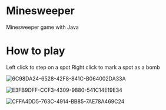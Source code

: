 # Minesweeper
Minesweeper game with Java

# How to play
Left click to step on a spot
Right click to mark a spot as a bomb


![6C98DA24-6528-42F8-841C-B064002DA33A](https://user-images.githubusercontent.com/87249316/173663275-4cd00e73-3c89-4b03-a70c-0bfa45af953f.jpeg)


![E3FB9DFF-CCF3-4309-9880-541C14E19E34](https://user-images.githubusercontent.com/87249316/173663279-a7bed143-f0a4-4398-9ac4-4bfbd5e3d656.jpeg)



![CFFA4DD5-763C-4914-BB85-7AE78A469C24](https://user-images.githubusercontent.com/87249316/173663449-4c03f1ba-daca-4210-b7bd-d1ed0e88c08a.jpeg)

